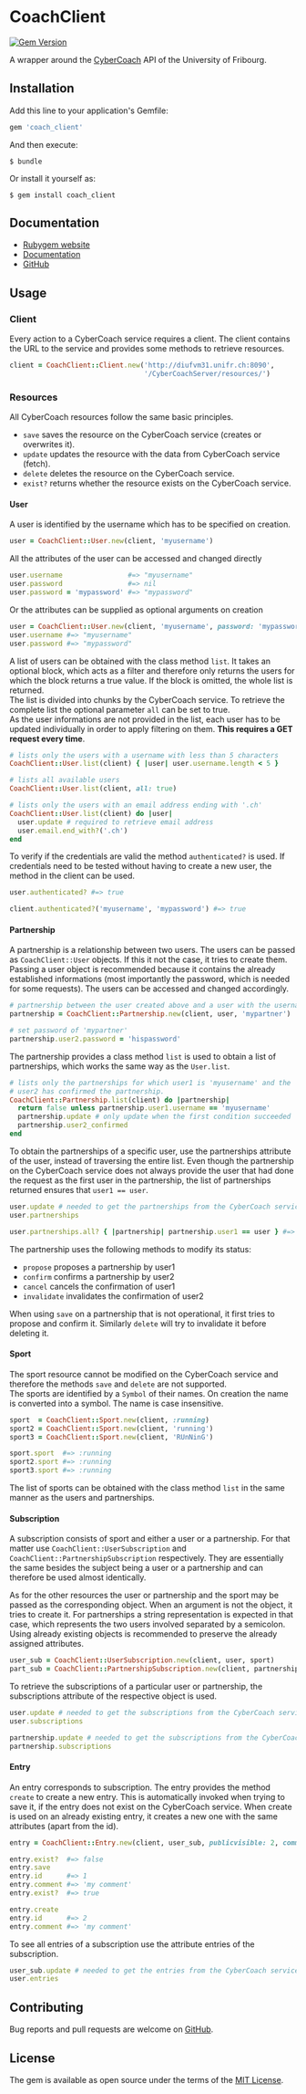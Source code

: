 # CoachClient
[![Gem Version](https://badge.fury.io/rb/coach_client.svg)](https://badge.fury.io/rb/coach_client)

A wrapper around the
[CyberCoach](https://diuf.unifr.ch/drupal/softeng/teaching/studentprojects/cyber-coach-rest)
API of the University of Fribourg.

## Installation

Add this line to your application's Gemfile:

```ruby
gem 'coach_client'
```

And then execute:

    $ bundle

Or install it yourself as:

    $ gem install coach_client

## Documentation

- [Rubygem website](https://rubygems.org/gems/coach_client)
- [Documentation](http://www.rubydoc.info/gems/coach_client)
- [GitHub](https://github.com/jungomi/coach_client)

## Usage

### Client

Every action to a CyberCoach service requires a client. The client contains the
URL to the service and provides some methods to retrieve resources.

```ruby
client = CoachClient::Client.new('http://diufvm31.unifr.ch:8090',
                                 '/CyberCoachServer/resources/')
```

### Resources

All CyberCoach resources follow the same basic principles.
- `save` saves the resource on the CyberCoach service (creates or overwrites it).
- `update` updates the resource with the data from CyberCoach service (fetch).
- `delete` deletes the resource on the CyberCoach service.
- `exist?` returns whether the resource exists on the CyberCoach service.

#### User

A user is identified by the username which has to be specified on creation.

```ruby
user = CoachClient::User.new(client, 'myusername')
```

All the attributes of the user can be accessed and changed directly

```ruby
user.username                #=> "myusername"
user.password                #=> nil
user.password = 'mypassword' #=> "mypassword"
```

Or the attributes can be supplied as optional arguments on creation

```ruby
user = CoachClient::User.new(client, 'myusername', password: 'mypassword')
user.username #=> "myusername"
user.password #=> "mypassword"
```

A list of users can be obtained with the class method `list`. It takes an
optional block, which acts as a filter and therefore only returns the users for
which the block returns a true value. If the block is omitted, the whole list is
returned.  
The list is divided into chunks by the CyberCoach service. To retrieve the
complete list the optional parameter `all` can be set to true.  
As the user informations are not provided in the list, each user has to be
updated individually in order to apply filtering on them. **This requires a GET
request every time**.

```ruby
# lists only the users with a username with less than 5 characters
CoachClient::User.list(client) { |user| user.username.length < 5 }

# lists all available users
CoachClient::User.list(client, all: true)

# lists only the users with an email address ending with '.ch'
CoachClient::User.list(client) do |user|
  user.update # required to retrieve email address
  user.email.end_with?('.ch')
end
```

To verify if the credentials are valid the method `authenticated?` is used.
If credentials need to be tested without having to create a new user, the
method in the client can be used.

```ruby
user.authenticated? #=> true

client.authenticated?('myusername', 'mypassword') #=> true
```

#### Partnership

A partnership is a relationship between two users. The users can be passed as
`CoachClient::User` objects. If this it not the case, it tries to create them.  
Passing a user object is recommended because it contains the already established
informations (most importantly the password, which is needed for some requests).
The users can be accessed and changed accordingly.

```ruby
# partnership between the user created above and a user with the username 'mypartner'
partnership = CoachClient::Partnership.new(client, user, 'mypartner')

# set password of 'mypartner'
partnership.user2.password = 'hispassword'
```

The partnership provides a class method `list` is used to obtain a list of
partnerships, which works the same way as the `User.list`.

```ruby
# lists only the partnerships for which user1 is 'myusername' and the 
# user2 has confirmed the partnership.
CoachClient::Partnership.list(client) do |partnership|
  return false unless partnership.user1.username == 'myusername'
  partnership.update # only update when the first condition succeeded
  partnership.user2_confirmed
end
```

To obtain the partnerships of a specific user, use the partnerships attribute of
the user, instead of traversing the entire list. Even though the partnership
on the CyberCoach service does not always provide the user that had done the
request as the first user in the partnership, the list of partnerships returned
ensures that `user1 == user`.

```ruby
user.update # needed to get the partnerships from the CyberCoach service
user.partnerships

user.partnerships.all? { |partnership| partnership.user1 == user } #=> true
```

The partnership uses the following methods to modify its status:
- `propose` proposes a partnership by user1
- `confirm` confirms a partnership by user2
- `cancel` cancels the confirmation of user1
- `invalidate` invalidates the confirmation of user2

When using `save` on a partnership that is not operational, it first tries to
propose and confirm it. Similarly `delete` will try to invalidate it before
deleting it.

#### Sport

The sport resource cannot be modified on the CyberCoach service and therefore
the methods `save` and `delete` are not supported.  
The sports are identified by a `Symbol` of their names. On creation the name is
converted into a symbol. The name is case insensitive.

```ruby
sport  = CoachClient::Sport.new(client, :running)
sport2 = CoachClient::Sport.new(client, 'running')
sport3 = CoachClient::Sport.new(client, 'RUnNinG')

sport.sport  #=> :running
sport2.sport #=> :running
sport3.sport #=> :running
```

The list of sports can be obtained with the class method `list` in the same
manner as the users and partnerships.

#### Subscription

A subscription consists of sport and either a user or a partnership. For that
matter use `CoachClient::UserSubscription` and
`CoachClient::PartnershipSubscription` respectively. They are essentially the
same besides the subject being a user or a partnership and can therefore be
used almost identically.

As for the other resources the user or partnership and the sport may be passed
as the corresponding object. When an argument is not the object, it tries to
create it. For partnerships a string representation is expected in that case,
which represents the two users involved separated by a semicolon.
Using already existing objects is recommended to preserve the already assigned
attributes.

```ruby
user_sub = CoachClient::UserSubscription.new(client, user, sport)
part_sub = CoachClient::PartnershipSubscription.new(client, partnership, sport)
```

To retrieve the subscriptions of a particular user or partnership, the
subscriptions attribute of the respective object is used.

```ruby
user.update # needed to get the subscriptions from the CyberCoach service
user.subscriptions

partnership.update # needed to get the subscriptions from the CyberCoach service
partnership.subscriptions
```

#### Entry

An entry corresponds to subscription. The entry provides the method `create` to
create a new entry. This is automatically invoked when trying to save it, if the
entry does not exist on the CyberCoach service. When create is used on an
already existing entry, it creates a new one with the same attributes (apart
from the id).

```ruby
entry = CoachClient::Entry.new(client, user_sub, publicvisible: 2, comment: 'my comment')

entry.exist?  #=> false
entry.save
entry.id      #=> 1
entry.comment #=> 'my comment'
entry.exist?  #=> true

entry.create
entry.id      #=> 2
entry.comment #=> 'my comment'
```

To see all entries of a subscription use the attribute entries of the
subscription.

```ruby
user_sub.update # needed to get the entries from the CyberCoach service
user.entries
```

## Contributing

Bug reports and pull requests are welcome on [GitHub](https://github.com/jungomi/coach_client).


## License

The gem is available as open source under the terms of the [MIT License](http://opensource.org/licenses/MIT).

